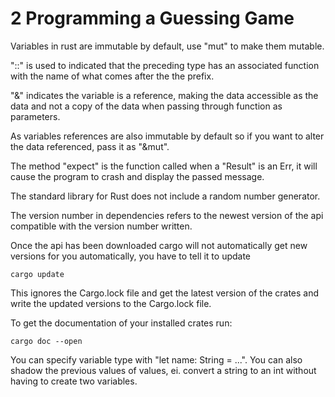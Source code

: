 # 2 Programming a Guessing Game
Variables in rust are immutable by default, use "mut" to make them mutable.

"::" is used to indicated that the preceding type has an associated function with the name of what comes after the the prefix.

"&" indicates the variable is a reference, making the data accessible as the data and not a copy of the data when passing through function as parameters.

As variables references are also immutable by default so if you want to alter the data referenced, pass it as "&mut".

The method "expect" is the function called when a "Result" is an Err, it will cause the program to crash and display the passed message.

The standard library for Rust does not include a random number generator.

The version number in dependencies refers to the newest version of the api compatible with the version number written.

Once the api has been downloaded cargo will not automatically get new versions for you automatically, you have to tell it to update

    cargo update

This ignores the Cargo.lock file and get the latest version of the crates and write the updated versions to the Cargo.lock file.

To get the documentation of your installed crates run:

    cargo doc --open

You can specify variable type with "let name: String = ...". You can also shadow the previous values of values, ei. convert a string to an int without having to create two variables.
